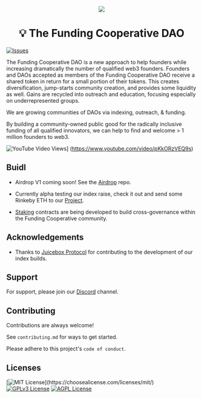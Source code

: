 
<p align="center">
 <img src="https://user-images.githubusercontent.com/101847688/175663112-2f16f5c8-e91e-40fb-8f8e-e1e9510e7b45.png">
</p>

<h1 align="center">💡 The Funding Cooperative DAO</h1>

[![Issues](https://img.shields.io/github/issues/The-Funding-Cooperative-DAO/docs)](https://github.com/issues)

The Funding Cooperative DAO is a new approach to help founders while increasing dramatically the number of qualified web3 founders. Founders and DAOs accepted as members of the Funding Cooperative DAO receive a shared token in return for a small portion of their tokens. This creates diversification, jump-starts community creation, and provides some liquidity as well. Gains are recycled into outreach and education, focusing especially on underrepresented groups.

We are growing communities of DAOs via indexing, outreach, & funding.

By building a community-owned public good for the radically inclusive funding of all qualified innovators,
we can help to find and welcome > 1 million founders to web3.

![YouTube Video Views](https://img.shields.io/youtube/views/pKkORzVEQ9s?label=FCDAO&style=social)] (https://www.youtube.com/video/pKkORzVEQ9s)

## Buidl

- Airdrop V1 coming soon! See the [Airdrop](https://github.com/The-Funding-Cooperative-DAO/Merkle-Airdrop-Site) repo.
- Currently alpha testing our index raise, check it out and send some Rinkeby ETH to our [Project](https://rinkeby.juicebox.money/#/v2/p/4113).
 

- [Staking](https://github.com/The-Funding-Cooperative-DAO/StakingToken) contracts are being developed to build cross-governance within the Funding Cooperative community.


## Acknowledgements

 - Thanks to [Juicebox Protocol](https://github.com/jbx-protocol) for contributing to the development of our index builds.


## Support

For support, please join our [Discord](https://discord.gg/qHntazBA) channel.


## Contributing

Contributions are always welcome!

See `contributing.md` for ways to get started.

Please adhere to this project's `code of conduct`.


## Licenses


[![MIT License](https://img.shields.io/apm/l/atomic-design-ui.svg?)](https://choosealicense.com/licenses/mit/)
[![GPLv3 License](https://img.shields.io/badge/License-GPL%20v3-yellow.svg)](https://opensource.org/licenses/)
[![AGPL License](https://img.shields.io/badge/license-AGPL-blue.svg)](http://www.gnu.org/licenses/agpl-3.0)
